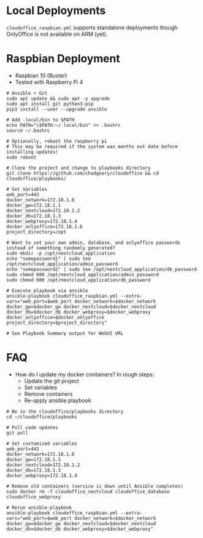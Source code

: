 # Local Deployments
`cloudoffice_raspbian.yml` supports standalone deployments though OnlyOffice is not available on ARM (yet).

# Raspbian Deployment
- Raspbian 10 (Buster)
- Tested with Raspberry Pi 4

```
# Ansible + Git
sudo apt update && sudo apt -y upgrade
sudo apt install git python3-pip
pip3 install --user --upgrade ansible

# Add .local/bin to $PATH
echo PATH="\$PATH:~/.local/bin" >> .bashrc
source ~/.bashrc

# Optionally, reboot the raspberry pi
# This may be required if the system was months out date before installing updates!
sudo reboot

# Clone the project and change to playbooks directory
git clone https://github.com/chadgeary/cloudoffice && cd cloudoffice/playbooks/

# Set Variables
web_port=443
docker_network=172.18.1.0
docker_gw=172.18.1.1
docker_nextcloud=172.18.1.2
docker_db=172.18.1.3
docker_webproxy=172.18.1.4
docker_onlyoffice=172.18.1.6
project_directory=/opt

# Want to set your own admin, database, and onlyoffice passwords instead of something randomly generated?
sudo mkdir -p /opt/nextcloud_application
echo "somepassword1" | sudo tee /opt/nextcloud_application/admin_password
echo "somepassword2" | sudo tee /opt/nextcloud_application/db_password
sudo chmod 600 /opt/nextcloud_application/admin_password
sudo chmod 600 /opt/nextcloud_application/db_password

# Execute playbook via ansible
ansible-playbook cloudoffice_raspbian.yml --extra-vars="web_port=$web_port docker_network=$docker_network docker_gw=$docker_gw docker_nextcloud=$docker_nextcloud docker_db=$docker_db docker_webproxy=$docker_webproxy docker_onlyoffice=$docker_onlyoffice project_directory=$project_directory"

# See Playbook Summary output for WebUI URL
```

# FAQ
- How do I update my docker containers? In rough steps:
  - Update the git project
  - Set variables
  - Remove containers
  - Re-apply ansible playbook

```
# Be in the cloudoffice/playbooks directory
cd ~/cloudoffice/playbooks

# Pull code updates
git pull

# Set customized variables
web_port=443
docker_network=172.18.1.0
docker_gw=172.18.1.1
docker_nextcloud=172.18.1.2
docker_db=172.18.1.3
docker_webproxy=172.18.1.4

# Remove old containers (service is down until Ansible completes)
sudo docker rm -f cloudoffice_nextcloud cloudoffice_database cloudoffice_webproxy

# Rerun ansible-playbook
ansible-playbook cloudoffice_raspbian.yml --extra-vars="web_port=$web_port docker_network=$docker_network docker_gw=$docker_gw docker_nextcloud=$docker_nextcloud docker_db=$docker_db docker_webproxy=$docker_webproxy"
```
